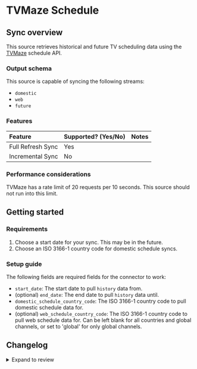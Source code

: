 # TVMaze Schedule

## Sync overview

This source retrieves historical and future TV scheduling data using the
[TVMaze](https://www.tvmaze.com/) schedule API.

### Output schema

This source is capable of syncing the following streams:

- `domestic`
- `web`
- `future`

### Features

| Feature           | Supported? \(Yes/No\) | Notes |
| :---------------- | :-------------------- | :---- |
| Full Refresh Sync | Yes                   |       |
| Incremental Sync  | No                    |       |

### Performance considerations

TVMaze has a rate limit of 20 requests per 10 seconds. This source should not
run into this limit.

## Getting started

### Requirements

1. Choose a start date for your sync. This may be in the future.
2. Choose an ISO 3166-1 country code for domestic schedule syncs.

### Setup guide

The following fields are required fields for the connector to work:

- `start_date`: The start date to pull `history` data from.
- (optional) `end_date`: The end date to pull `history` data until.
- `domestic_schedule_country_code`: The ISO 3166-1 country code to pull domestic
  schedule data for.
- (optional) `web_schedule_country_code`: The ISO 3166-1 country code to pull
  web schedule data for. Can be left blank for all countries and global
  channels, or set to 'global' for only global channels.

## Changelog

<details>
  <summary>Expand to review</summary>

| Version | Date       | Pull Request                                             | Subject    |
| :------ | :--------- | :------------------------------------------------------- | :--------- |
| 0.2.10 | 2025-01-25 | [52389](https://github.com/airbytehq/airbyte/pull/52389) | Update dependencies |
| 0.2.9 | 2025-01-18 | [52015](https://github.com/airbytehq/airbyte/pull/52015) | Update dependencies |
| 0.2.8 | 2025-01-11 | [51450](https://github.com/airbytehq/airbyte/pull/51450) | Update dependencies |
| 0.2.7 | 2024-12-28 | [50766](https://github.com/airbytehq/airbyte/pull/50766) | Update dependencies |
| 0.2.6 | 2024-12-21 | [50332](https://github.com/airbytehq/airbyte/pull/50332) | Update dependencies |
| 0.2.5 | 2024-12-14 | [49740](https://github.com/airbytehq/airbyte/pull/49740) | Update dependencies |
| 0.2.4 | 2024-12-12 | [49438](https://github.com/airbytehq/airbyte/pull/49438) | Update dependencies |
| 0.2.3 | 2024-12-11 | [49108](https://github.com/airbytehq/airbyte/pull/49108) | Starting with this version, the Docker image is now rootless. Please note that this and future versions will not be compatible with Airbyte versions earlier than 0.64 |
| 0.2.2 | 2024-10-28 | [47573](https://github.com/airbytehq/airbyte/pull/47573) | Update dependencies |
| 0.2.1 | 2024-08-16 | [44196](https://github.com/airbytehq/airbyte/pull/44196) | Bump source-declarative-manifest version |
| 0.2.0 | 2024-08-14 | [44055](https://github.com/airbytehq/airbyte/pull/44055) | Refactor connector to manifest-only format |
| 0.1.13 | 2024-08-12 | [43740](https://github.com/airbytehq/airbyte/pull/43740) | Update dependencies |
| 0.1.12 | 2024-08-10 | [43530](https://github.com/airbytehq/airbyte/pull/43530) | Update dependencies |
| 0.1.11 | 2024-08-03 | [43094](https://github.com/airbytehq/airbyte/pull/43094) | Update dependencies |
| 0.1.10 | 2024-07-27 | [42640](https://github.com/airbytehq/airbyte/pull/42640) | Update dependencies |
| 0.1.9 | 2024-07-20 | [42386](https://github.com/airbytehq/airbyte/pull/42386) | Update dependencies |
| 0.1.8 | 2024-07-13 | [41917](https://github.com/airbytehq/airbyte/pull/41917) | Update dependencies |
| 0.1.7 | 2024-07-10 | [41358](https://github.com/airbytehq/airbyte/pull/41358) | Update dependencies |
| 0.1.6 | 2024-07-09 | [40928](https://github.com/airbytehq/airbyte/pull/40928) | Update dependencies |
| 0.1.5 | 2024-06-25 | [40349](https://github.com/airbytehq/airbyte/pull/40349) | Update dependencies |
| 0.1.4 | 2024-06-22 | [40048](https://github.com/airbytehq/airbyte/pull/40048) | Update dependencies |
| 0.1.3 | 2024-06-05 | [38837](https://github.com/airbytehq/airbyte/pull/38837) | Make connector compatible with builder |
| 0.1.2 | 2024-06-04 | [39053](https://github.com/airbytehq/airbyte/pull/39053) | [autopull] Upgrade base image to v1.2.1 |
| 0.1.1 | 2024-05-20 | [38453](https://github.com/airbytehq/airbyte/pull/38453) | [autopull] base image + poetry + up_to_date |
| 0.1.0 | 2022-10-22 | [18333](https://github.com/airbytehq/airbyte/pull/18333) | New source |

</details>

